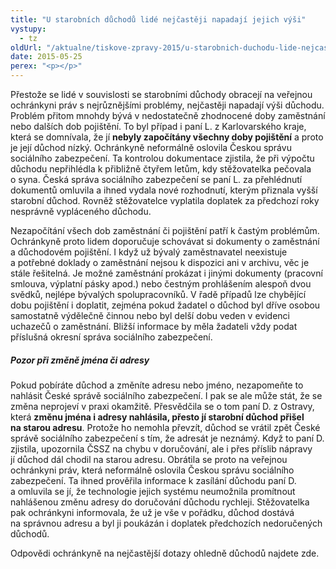 ```yaml
---
title: "U starobních důchodů lidé nejčastěji napadají jejich výši"
vystupy:
  - tz
oldUrl: "/aktualne/tiskove-zpravy-2015/u-starobnich-duchodu-lide-nejcasteji-napadaji-jejich-vysi"
date: 2015-05-25
perex: "<p></p>"
---
```


<!-- imported from the old website -->

<p>Přestože se lidé v souvislosti se starobními důchody obracejí na veřejnou ochránkyni práv s nejrůznějšími problémy, nejčastěji napadají výši důchodu. Problém přitom mnohdy bývá v nedostatečně zhodnocené doby zaměstnání nebo dalších dob pojištění. To byl případ i paní L. z Karlovarského kraje, která se domnívala, že jí <strong>nebyly započítány všechny doby pojištění</strong> a proto je její důchod nízký. Ochránkyně neformálně oslovila Českou správu sociálního zabezpečení. Ta kontrolou dokumentace zjistila, že při výpočtu důchodu nepřihlédla k přibližně čtyřem letům, kdy stěžovatelka pečovala o syna. Česká správa sociálního zabezpečení se paní L. za přehlédnutí dokumentů omluvila a ihned vydala nové rozhodnutí, kterým přiznala vyšší starobní důchod. Rovněž stěžovatelce vyplatila doplatek za předchozí roky nesprávně vypláceného důchodu.</p><p>Nezapočítání všech dob zaměstnání či pojištění patří k častým problémům. Ochránkyně proto lidem doporučuje schovávat si dokumenty o zaměstnání a důchodovém pojištění. I když už bývalý zaměstnavatel neexistuje a potřebné doklady o zaměstnání nejsou k dispozici ani v archivu, věc je stále řešitelná. Je možné zaměstnání prokázat i jinými dokumenty (pracovní smlouva, výplatní pásky apod.) nebo čestným prohlášením alespoň dvou svědků, nejlépe bývalých spolupracovníků. V řadě případů lze chybějící dobu pojištění i doplatit, zejména pokud žadatel o důchod byl dříve osobou samostatně výdělečně činnou nebo byl delší dobu veden v evidenci uchazečů o zaměstnání. Bližší informace by měla žadateli vždy podat příslušná okresní správa sociálního zabezpečení.</p><h5>Pozor při změně jména či adresy</h5><p>Pokud pobíráte důchod a změníte adresu nebo jméno, nezapomeňte to nahlásit České správě sociálního zabezpečení. I pak se ale může stát, že se změna neprojeví v praxi okamžitě. Přesvědčila se o tom paní D. z Ostravy, která <strong>změnu jména i adresy nahlásila, přesto jí starobní důchod přišel na starou adresu</strong>. Protože ho nemohla převzít, důchod se vrátil zpět České správě sociálního zabezpečení s tím, že adresát je neznámý. Když to paní D. zjistila, upozornila ČSSZ na chybu v doručování, ale i přes příslib nápravy jí důchod dál chodil na starou adresu. Obrátila se proto na veřejnou ochránkyni práv, která neformálně oslovila Českou správu sociálního zabezpečení. Ta ihned prověřila informace k zasílání důchodu paní D. a omluvila se jí, že technologie jejich systému neumožnila promítnout nahlášenou změnu adresy do doručování důchodu rychleji. Stěžovatelka pak ochránkyni informovala, že už je vše v pořádku, důchod dostává na správnou adresu a byl ji poukázán i doplatek předchozích nedoručených důchodů.</p><p>Odpovědi ochránkyně na nejčastější dotazy ohledně důchodů najdete zde.</p>
